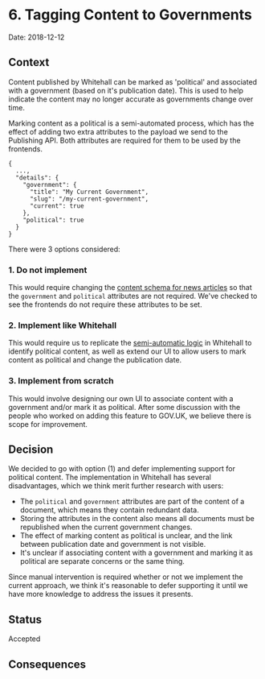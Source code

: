 # 6. Tagging Content to Governments

Date: 2018-12-12

## Context

Content published by Whitehall can be marked as 'political' and associated with a government (based on it's publication date). This is used to help indicate the content may no longer accurate as governments change over time.

Marking content as a political is a semi-automated process, which has the effect of adding two extra attributes to the payload we send to the Publishing API. Both attributes are required for them to be used by the frontends.

```
{
  ...,
  "details": {
    "government": {
      "title": "My Current Government",
      "slug": "/my-current-government",
      "current": true
    },
    "political": true
  }
}
```

There were 3 options considered:

### 1. Do not implement

This would require changing the [content schema for news articles][news-article-schema] so that the `government` and `political` attributes are not required. We've checked to see the frontends do not require these attributes to be set.

### 2. Implement like Whitehall

This would require us to replicate the [semi-automatic logic][whitehall-political-identifier] in Whitehall to identify political content, as well as extend our UI to allow users to mark content as political and change the publication date.

### 3. Implement from scratch

This would involve designing our own UI to associate content with a government and/or mark it as political. After some discussion with the people who worked on adding this feature to GOV.UK, we believe there is scope for improvement.

## Decision

We decided to go with option (1) and defer implementing support for political content. The implementation in Whitehall has several disadvantages, which we think merit further research with users:

   * The `political` and `government` attributes are part of the content of a document, which means they contain redundant data.
   * Storing the attributes in the content also means all documents must be republished when the current government changes.
   * The effect of marking content as political is unclear, and the link between publication date and government is not visible.
   * It's unclear if associating content with a government and marking it as political are separate concerns or the same thing.

Since manual intervention is required whether or not we implement the current approach, we think it's reasonable to defer supporting it until we have more knowledge to address the issues it presents.

## Status

Accepted

## Consequences

[news-article-schema]: https://github.com/alphagov/govuk-content-schemas/blob/master/dist/formats/news_article/publisher_v2/schema.json
[whitehall-political-identifier]: https://github.com/alphagov/whitehall/blob/7b5c5a086b89cb62ffba62b152a0a8dcfc10c8e6/lib/political_content_identifier.rb
